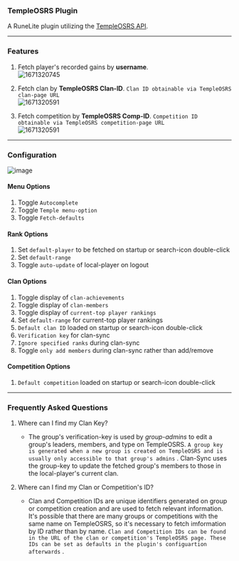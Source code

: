 ### TempleOSRS Plugin

A RuneLite plugin utilizing the [TempleOSRS API](https://templeosrs.com/api_doc.php). <br>
- - -

### Features

1. Fetch player's recorded gains by **username**. <br>
   ![1671320745](https://user-images.githubusercontent.com/60162255/208270060-3de2401c-ee5a-43c6-bb0f-6297d2c3d429.png)

2. Fetch clan by **TempleOSRS Clan-ID**. `Clan ID obtainable via TempleOSRS clan-page URL` <br>
   ![1671320591](https://user-images.githubusercontent.com/60162255/208270057-6666e5a8-8597-4be9-9062-a23e9478d181.png)

3. Fetch competition by **TempleOSRS Comp-ID**. `Competition ID obtainable via TempleOSRS competition-page URL`<br>
   ![1671320591](https://user-images.githubusercontent.com/60162255/208270031-4fe1ee18-6ea8-4bff-a9c1-46e5884e7343.png)

- - -

### Configuration

![image](https://user-images.githubusercontent.com/60162255/177026543-2f5e6987-2969-4efd-9e71-145da38fd28d.png)

#### Menu Options

1. Toggle `Autocomplete`
2. Toggle `Temple menu-option`
3. Toggle `Fetch-defaults`

#### Rank Options

1. Set `default-player` to be fetched on startup or search-icon double-click
2. Set `default-range`
3. Toggle `auto-update` of local-player on logout

#### Clan Options

1. Toggle display of `clan-achievements`
2. Toggle display of `clan-members`
3. Toggle display of `current-top player rankings`
4. Set `default-range` for current-top player rankings
4. `Default clan ID` loaded on startup or search-icon double-click
5. `Verification key` for clan-sync
6. `Ignore specified ranks` during clan-sync
7. Toggle `only add members` during clan-sync rather than add/remove

#### Competition Options

1. `Default competition` loaded on startup or search-icon double-click

- - -

### Frequently Asked Questions

1. Where can I find my Clan Key?
    * The group's verification-key is used by *group-admins* to edit a group's leaders, members, and type on
      TempleOSRS. `A group key is generated when a new group is created on TempleOSRS and is usually only accessible to that group's admins`
      . Clan-Sync uses the group-key to update the fetched group's members to those in the local-player's current clan.

2. Where can I find my Clan or Competition's ID?
    * Clan and Competition IDs are unique identifiers generated on group or competition creation and are used to fetch
      relevant information. It's possible that there are many groups or competitions with the same name on TempleOSRS,
      so it's necessary to fetch imformation by ID rather than by
      name. `Clan and Competition IDs can be found in the URL of the clan or competition's TempleOSRS page. These IDs can be set as defaults in the plugin's configuartion afterwards`
      .
